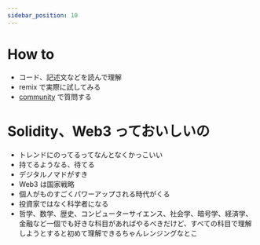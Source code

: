 ```yaml
---
sidebar_position: 10
---
```


# How to

-   コード、記述文などを読んで理解
-   remix で実際に試してみる
-   [community](https://discord.gg/gE2S99Qb) で質問する

# Solidity、Web3 っておいしいの

-   トレンドにのってるってなんとなくかっこいい
-   持てるようなる、待てる
-   デジタルノマドがすき
-   Web3 は国家戦略
-   個人がものすごくパワーアップされる時代がくる
-   投資家ではなく科学者になる
-   哲学、数学、歴史、コンピューターサイエンス、社会学、暗号学、経済学、金融など一個でも好きな科目があればやるべきだけど、すべての科目で理解しようとすると初めて理解できるちゃんレンジングなとこ
